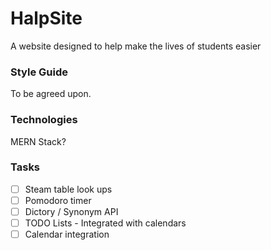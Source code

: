 # HalpSite
A website designed to help make the lives of students easier

### Style Guide 

To be agreed upon.

### Technologies 

MERN Stack?

### Tasks

- [ ] Steam table look ups
- [ ] Pomodoro timer
- [ ] Dictory / Synonym API
- [ ] TODO Lists - Integrated with calendars
- [ ] Calendar integration
